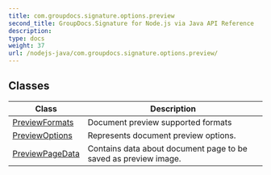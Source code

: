 ```yaml
---
title: com.groupdocs.signature.options.preview
second_title: GroupDocs.Signature for Node.js via Java API Reference
description: 
type: docs
weight: 37
url: /nodejs-java/com.groupdocs.signature.options.preview/
---
```


## Classes

| Class | Description |
| --- | --- |
| [PreviewFormats](../com.groupdocs.signature.options.preview/previewformats) | Document preview supported formats |
| [PreviewOptions](../com.groupdocs.signature.options.preview/previewoptions) | Represents document preview options. |
| [PreviewPageData](../com.groupdocs.signature.options.preview/previewpagedata) | Contains data about document page to be saved as preview image. |
